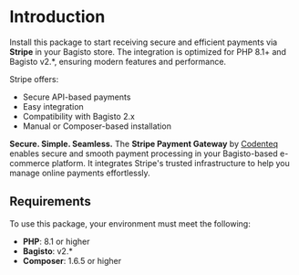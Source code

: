 # Introduction

Install this package to start receiving secure and efficient payments via **Stripe** in your Bagisto store. The integration is optimized for PHP 8.1+ and Bagisto v2.\*, ensuring modern features and performance.

Stripe offers:

* Secure API-based payments
* Easy integration
* Compatibility with Bagisto 2.x
* Manual or Composer-based installation

**Secure. Simple. Seamless.**
The **Stripe Payment Gateway** by [Codenteq](https://github.com/codenteq) enables secure and smooth payment processing in your Bagisto-based e-commerce platform. It integrates Stripe's trusted infrastructure to help you manage online payments effortlessly.

## Requirements

To use this package, your environment must meet the following:

* **PHP**: 8.1 or higher
* **Bagisto**: v2.\*
* **Composer**: 1.6.5 or higher
